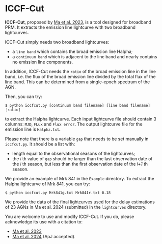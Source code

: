 # ICCF-Cut

**ICCF-Cut**, proposed by [Ma et al. 2023](https://iopscience.iop.org/article/10.3847/1538-4357/acc4c1), is a tool designed for broadband PRM. It extracts the emission line lightcurve with two broadband lightcurves.

ICCF-Cut simply needs two broadband lightcurves:
* a `line band` which contains the broad emission line Halpha;
* a `continuum band` which is adjacent to the line band and nearly contains no emission line components.

In addition, ICCF-Cut needs the `ratio` of the broad emission line in the line band, i.e. the flux of the broad emission line divided by the total flux of the line band. This can be determined from a single-epoch spectrum of the AGN.

Then, you can try:

    $ python iccfcut.py [continuum band filename] [line band filename] [ratio]

to extract the Halpha lightcurve. Each input lightcurve file should contain 3 columns: `MJD`, `FLux` and `Flux error`. The output lightcurve file for the emission line is `Halpha.txt`.

Please note that there is a variable `gap` that needs to be set manually in `iccfcut.py`.
It should be a list with:
* length equal to the observational seasons of the lightcurves;
* the *i* th value of `gap` should be larger than the last observation date of the *i* th season, but less than the first observation date of the *i+1* th season.

We provide an example of Mrk 841 in the `Example` directory. To extract the Halpha lightcurve of Mrk 841, you can try:

    $ python iccfcut.py Mrk841g.txt Mrk841r.txt 0.18

We provide the data of the final lightcurves used for the delay estimations of 23 AGNs in Ma et al. 2024 (submitted) in the `lightcurves` directory.

You are welcome to use and modify ICCF-Cut. If you do, please acknowledge its use with a citation to:

* [Ma et al. 2023](https://iopscience.iop.org/article/10.3847/1538-4357/acc4c1)
* [Ma et al. 2024](https://arxiv.org/abs/2403.10223) (ApJ accepted).
